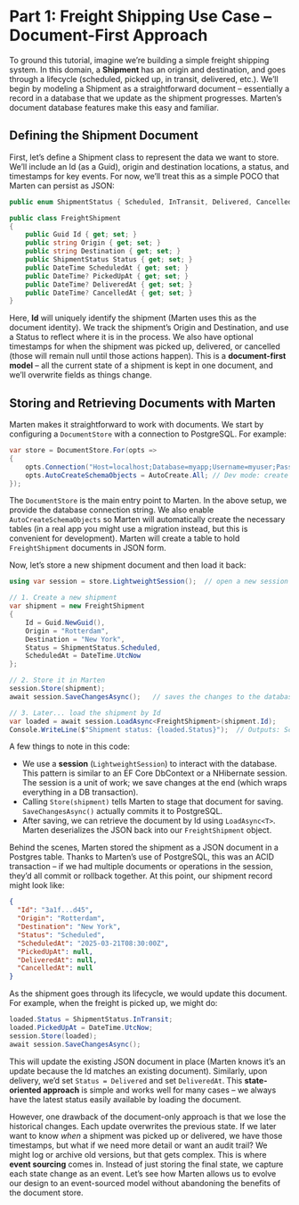 # Part 1: Freight Shipping Use Case – Document-First Approach

To ground this tutorial, imagine we’re building a simple freight shipping system. In this domain, a **Shipment** has an origin and destination, and goes through a lifecycle (scheduled, picked up, in transit, delivered, etc.). We’ll begin by modeling a Shipment as a straightforward document – essentially a record in a database that we update as the shipment progresses. Marten’s document database features make this easy and familiar.

## Defining the Shipment Document

First, let’s define a Shipment class to represent the data we want to store. We’ll include an Id (as a Guid), origin and destination locations, a status, and timestamps for key events. For now, we’ll treat this as a simple POCO that Marten can persist as JSON:

```csharp
public enum ShipmentStatus { Scheduled, InTransit, Delivered, Cancelled }

public class FreightShipment
{
    public Guid Id { get; set; }
    public string Origin { get; set; }
    public string Destination { get; set; }
    public ShipmentStatus Status { get; set; }
    public DateTime ScheduledAt { get; set; }
    public DateTime? PickedUpAt { get; set; }
    public DateTime? DeliveredAt { get; set; }
    public DateTime? CancelledAt { get; set; }
}
```

Here, **Id** will uniquely identify the shipment (Marten uses this as the document identity). We track the shipment’s Origin and Destination, and use a Status to reflect where it is in the process. We also have optional timestamps for when the shipment was picked up, delivered, or cancelled (those will remain null until those actions happen). This is a **document-first model** – all the current state of a shipment is kept in one document, and we’ll overwrite fields as things change.

## Storing and Retrieving Documents with Marten

Marten makes it straightforward to work with documents. We start by configuring a `DocumentStore` with a connection to PostgreSQL. For example:

```csharp
var store = DocumentStore.For(opts =>
{
    opts.Connection("Host=localhost;Database=myapp;Username=myuser;Password=mypwd");
    opts.AutoCreateSchemaObjects = AutoCreate.All; // Dev mode: create tables if missing
});
```

The `DocumentStore` is the main entry point to Marten. In the above setup, we provide the database connection string. We also enable `AutoCreateSchemaObjects` so Marten will automatically create the necessary tables (in a real app you might use a migration instead, but this is convenient for development). Marten will create a table to hold `FreightShipment` documents in JSON form.

Now, let’s store a new shipment document and then load it back:

```csharp
using var session = store.LightweightSession();  // open a new session

// 1. Create a new shipment
var shipment = new FreightShipment 
{
    Id = Guid.NewGuid(),
    Origin = "Rotterdam",
    Destination = "New York",
    Status = ShipmentStatus.Scheduled,
    ScheduledAt = DateTime.UtcNow
};

// 2. Store it in Marten
session.Store(shipment);
await session.SaveChangesAsync();   // saves the changes to the database

// 3. Later... load the shipment by Id
var loaded = await session.LoadAsync<FreightShipment>(shipment.Id);
Console.WriteLine($"Shipment status: {loaded.Status}");  // Outputs: Scheduled
```

A few things to note in this code:

- We use a **session** (`LightweightSession`) to interact with the database. This pattern is similar to an EF Core DbContext or a NHibernate session. The session is a unit of work; we save changes at the end (which wraps everything in a DB transaction).
- Calling `Store(shipment)` tells Marten to stage that document for saving. `SaveChangesAsync()` actually commits it to PostgreSQL.
- After saving, we can retrieve the document by Id using `LoadAsync<T>`. Marten deserializes the JSON back into our `FreightShipment` object.

Behind the scenes, Marten stored the shipment as a JSON document in a Postgres table. Thanks to Marten’s use of PostgreSQL, this was an ACID transaction – if we had multiple documents or operations in the session, they’d all commit or rollback together. At this point, our shipment record might look like:

```json
{
  "Id": "3a1f...d45", 
  "Origin": "Rotterdam",
  "Destination": "New York",
  "Status": "Scheduled",
  "ScheduledAt": "2025-03-21T08:30:00Z",
  "PickedUpAt": null,
  "DeliveredAt": null,
  "CancelledAt": null
}
```

As the shipment goes through its lifecycle, we would update this document. For example, when the freight is picked up, we might do:

```csharp
loaded.Status = ShipmentStatus.InTransit;
loaded.PickedUpAt = DateTime.UtcNow;
session.Store(loaded);
await session.SaveChangesAsync();
```

This will update the existing JSON document in place (Marten knows it’s an update because the Id matches an existing document). Similarly, upon delivery, we’d set `Status = Delivered` and set `DeliveredAt`. This **state-oriented approach** is simple and works well for many cases – we always have the latest status easily available by loading the document.

However, one drawback of the document-only approach is that we lose the historical changes. Each update overwrites the previous state. If we later want to know *when* a shipment was picked up or delivered, we have those timestamps, but what if we need more detail or want an audit trail? We might log or archive old versions, but that gets complex. This is where **event sourcing** comes in. Instead of just storing the final state, we capture each state change as an event. Let’s see how Marten allows us to evolve our design to an event-sourced model without abandoning the benefits of the document store.
